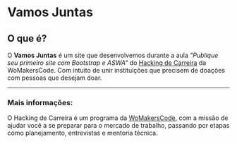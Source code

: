 # Vamos Juntas

## O que é?

O **Vamos Juntas** é um site que desenvolvemos durante a aula *"Publique seu primeiro site com Bootstrap e ASWA"* do [Hacking de Carreira](https://womakerscode.org/carreira) da WoMakersCode.
Com intuito de unir instituições que precisem de doações com pessoas que desejam doar.

---------------------------------------------
### Mais informações:
O Hacking de Carreira é um programa da [WoMakersCode](https://womakerscode.org/), com a missão de ajudar você a se preparar para o mercado de trabalho, passando por etapas como planejamento, entrevistas e mentoria técnica.
